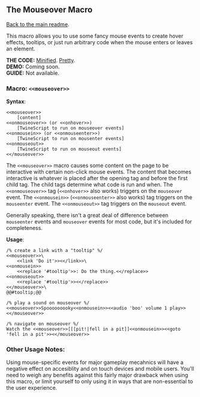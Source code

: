 ## The Mouseover Macro

[Back to the main readme](./README.md).

This macro allows you to use some fancy mouse events to create hover effects, tooltips, or just run arbitrary code when the mouse enters or leaves an element.

**THE CODE:** [Minified](https://github.com/ChapelR/custom-macros-for-sugarcube-2/blob/master/scripts/minified/mouseover.min.js). [Pretty](https://github.com/ChapelR/custom-macros-for-sugarcube-2/blob/master/scripts/mouseover.js).  
**DEMO:** Coming soon.  
**GUIDE:** Not available.

### Macro: `<<mouseover>>`

**Syntax**: 
```
<<mouseover>>
    [content]
<<onmouseover>> (or <<onhover>>)
    [TwineScript to run on mouseover events]
<<onmousein>> (or <<onmouseenter>>)
    [TwineScript to run on mousenter events]
<<onmouseout>>
    [TwineScript to run on mouseout events]
<</mouseover>>
```

The `<<mouseover>>` macro causes some content on the page to be interactive with certain non-click mouse events. The content that becomes interactive is whatever is placed after the opening tag and before the first child tag. The child tags determine what code is run and when. The `<<onmouseover>>` tag (`<<onhover>>` also works) triggers on the `mouseover` event. The `<<onmousein>>` (`<<onmouseenter>>` also works) tag triggers on the `mouseenter` event. The `<<onmouseout>>` tag triggers on the `mouseout` event.

Generally speaking, there isn't a great deal of difference between `mouseenter` events and `mouseover` events for most code, but it's included for completeness.
 
**Usage**:
```
/% create a link with a "tooltip" %/
<<mouseover>>\
    <<link 'Do it'>><</link>>\
<<onmousein>>
    <<replace '#tooltip'>>: Do the thing.<</replace>>
<<onmouseout>>
    <<replace '#tooltip'>><</replace>>
<</mouseover>>\
@@#tooltip;@@

/% play a sound on mouseover %/
<<mouseover>>Spooooooooky<<onmousein>><<audio 'boo' volume 1 play>><</mouseover>>

/% navigate on mouseover %/
Watch the <<mouseover>>[[[pit!|fell in a pit]]<<onmousein>><<goto 'fell in a pit'>><</mouseover>>
```

### Other Usage Notes:

Using mouse-specific events for major gameplay mecahnics will have a negative effect on accesiblity and on touch devices and mobile users. You'll need to weigh any benefits against this fairly major drawback when using this macro, or limit yourself to only using it in ways that are non-essential to the user experience.